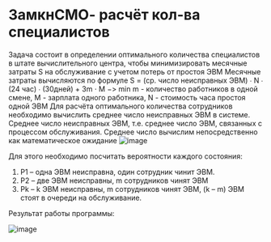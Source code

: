 # ЗамкнСМО- расчёт кол-ва специалистов

Задача состоит в определении оптимального количества специалистов в штате вычислительного центра, чтобы минимизировать месячные затраты S на обслуживание с учетом потерь от простоя ЭВМ
Месячные затраты вычисляются по формуле S = (ср. число неисправных ЭВМ) ∙ N ∙ (24 час) ∙ (30дней) + 3m ⋅ M −> min
m - количество работников в одной смене, M - зарплата одного работника, N - стоимость часа простоя одной ЭВМ
Для расчёта оптимального количества сотрудников необходимо вычислить среднее число неисправных ЭВМ в системе.
Среднее число неисправных ЭВМ, т.е. среднее число ЭВМ, связанных с процессом обслуживания. Среднее число вычислим непосредственно как математическое ожидание
![image](https://user-images.githubusercontent.com/108122684/234383937-782f6383-48f3-4a36-b6f0-145ac2a3efb1.png)

Для этого необходимо посчитать вероятности каждого состояния: 
1. P1 – одна ЭВМ неисправна, один сотрудник чинит ЭВМ. 
2. P2 – две ЭВМ неисправны, m сотрудников чинят ЭВМ
3. Pk – k ЭВМ неисправны, m сотрудников чинят ЭВМ, (k – m) ЭВМ стоят в очереди на обслуживание.

Результат работы программы:

![image](https://user-images.githubusercontent.com/108122684/234382887-3168b684-d677-468f-9563-e3a7b692fa82.png)
